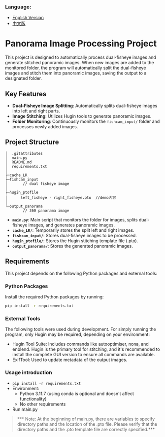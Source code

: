 ### Language:
- [English Version](README_en.md)
- [中文版](README.md)

# Panorama Image Processing Project

This project is designed to automatically process dual-fisheye images and generate stitched panoramic images. When new images are added to the monitored folder, the program will automatically split the dual-fisheye images and stitch them into panoramic images, saving the output to a designated folder.

## Key Features
- **Dual-Fisheye Image Splitting**: Automatically splits dual-fisheye images into left and right parts.
- **Image Stitching**: Utilizes Hugin tools to generate panoramic images.
- **Folder Monitoring**: Continuously monitors the `fishcam_input/` folder and processes newly added images.

## Project Structure
```
│  .gitattributes 
│  main.py
│  README.md
│  requirements.txt
│
├─cache_LR
├─fishcam_input
│       // dual fisheye image
│
├─hugin_ptofile
│      left_fisheye - right_fisheye.pto  //demo內容
│
└─output_panorama
        // 360 panorama image
```

- **`main.py`**: Main script that monitors the folder for images, splits dual-fisheye images, and generates panoramic images.
- **`cache_LR/`**: Temporarily stores the split left and right images.
- **`fishcam_input/`**: Stores dual-fisheye images to be processed.
- **`hugin_ptofile/`**: Stores the Hugin stitching template file (.pto).
- **`output_panorama/`**: Stores the generated panoramic images.

## Requirements

This project depends on the following Python packages and external tools:

### Python Packages
Install the required Python packages by running:
```bash
pip install -r requirements.txt
```

### External Tools
The following tools were used during development. For simply running the program, only Hugin may be required, depending on your environment:

- Hugin Tool Suite: Includes commands like autooptimiser, nona, and enblend. Hugin is the primary tool for stitching, and it's recommended to install the complete GUI version to ensure all commands are available.
- ExifTool: Used to update metadata of the output images.
### Usage introduction
- ```pip install -r requirements.txt```
- Environment:
  - Python 3.11.7 (using conda is optional and doesn't affect functionality)
  - No other requirements
- Run main.py

> *** Note: At the beginning of main.py, there are variables to specify directory paths and the location of the .pto file. Please verify that the directory paths and the .pto template file are correctly specified.***
